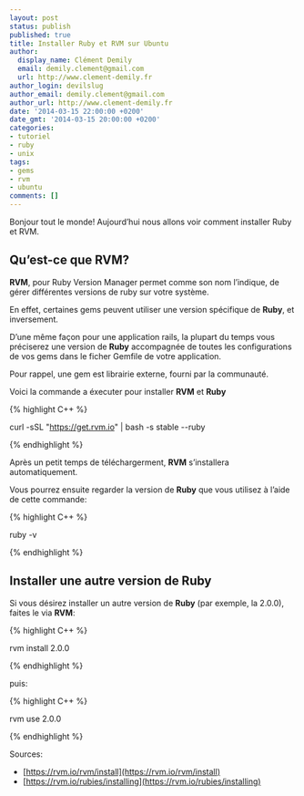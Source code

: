 ```yaml
---
layout: post
status: publish
published: true
title: Installer Ruby et RVM sur Ubuntu
author:
  display_name: Clément Demily
  email: demily.clement@gmail.com
  url: http://www.clement-demily.fr
author_login: devilslug
author_email: demily.clement@gmail.com
author_url: http://www.clement-demily.fr
date: '2014-03-15 22:00:00 +0200'
date_gmt: '2014-03-15 20:00:00 +0200'
categories:
- tutoriel
- ruby
- unix
tags:
- gems
- rvm
- ubuntu
comments: []
---
```


Bonjour tout le monde! Aujourd’hui nous allons voir comment installer Ruby et RVM.

Qu’est-ce que RVM?
---

**RVM**, pour Ruby Version Manager permet comme son nom l’indique, de gérer différentes versions de ruby sur votre système.

En effet, certaines gems peuvent utiliser une version spécifique de **Ruby**, et inversement.

D’une même façon pour une application rails, la plupart du temps vous préciserez une version de **Ruby** accompagnée de toutes les configurations de vos gems dans le ficher Gemfile de votre application.

Pour rappel, une gem est librairie externe, fourni par la communauté.

Voici la commande a éxecuter pour installer **RVM** et **Ruby**

{% highlight C++ %}

curl -sSL "https://get.rvm.io" | bash -s stable --ruby

{% endhighlight %}
 
Après un petit temps de téléchargerment, **RVM** s’installera automatiquement.

Vous pourrez ensuite regarder la version de **Ruby** que vous utilisez à l’aide de cette commande:

{% highlight C++ %} 

ruby -v

{% endhighlight %}

 
Installer une autre version de Ruby
---

Si vous désirez installer un autre version de **Ruby** (par exemple, la 2.0.0), faites le via **RVM**:

{% highlight C++ %}

rvm install 2.0.0
 
{% endhighlight %}

puis:

{% highlight C++ %}

rvm use 2.0.0

{% endhighlight %}
 
Sources: 

- [https://rvm.io/rvm/install](https://rvm.io/rvm/install)
- [https://rvm.io/rubies/installing](https://rvm.io/rubies/installing)